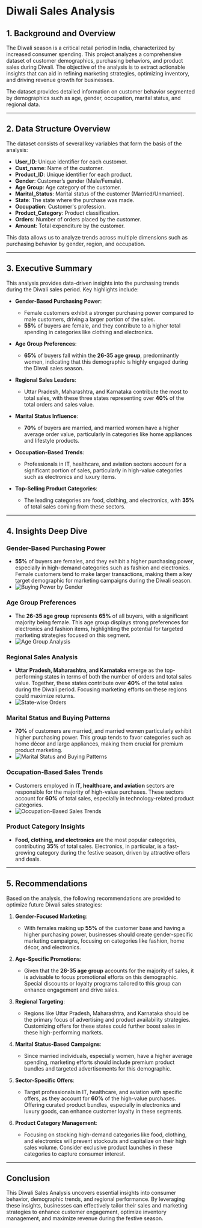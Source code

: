 # Diwali Sales Analysis

## 1. Background and Overview

The Diwali season is a critical retail period in India, characterized by increased consumer spending. This project analyzes a comprehensive dataset of customer demographics, purchasing behaviors, and product sales during Diwali. The objective of the analysis is to extract actionable insights that can aid in refining marketing strategies, optimizing inventory, and driving revenue growth for businesses.

The dataset provides detailed information on customer behavior segmented by demographics such as age, gender, occupation, marital status, and regional data.

---

## 2. Data Structure Overview

The dataset consists of several key variables that form the basis of the analysis:

- **User_ID**: Unique identifier for each customer.
- **Cust_name**: Name of the customer.
- **Product_ID**: Unique identifier for each product.
- **Gender**: Customer’s gender (Male/Female).
- **Age Group**: Age category of the customer.
- **Marital_Status**: Marital status of the customer (Married/Unmarried).
- **State**: The state where the purchase was made.
- **Occupation**: Customer's profession.
- **Product_Category**: Product classification.
- **Orders**: Number of orders placed by the customer.
- **Amount**: Total expenditure by the customer.

This data allows us to analyze trends across multiple dimensions such as purchasing behavior by gender, region, and occupation.

---

## 3. Executive Summary

This analysis provides data-driven insights into the purchasing trends during the Diwali sales period. Key highlights include:

- **Gender-Based Purchasing Power**: 
  - Female customers exhibit a stronger purchasing power compared to male customers, driving a larger portion of the sales.  
  - **55%** of buyers are female, and they contribute to a higher total spending in categories like clothing and electronics.
  
- **Age Group Preferences**:
  - **65%** of buyers fall within the **26-35 age group**, predominantly women, indicating that this demographic is highly engaged during the Diwali sales season.
  
- **Regional Sales Leaders**:
  - Uttar Pradesh, Maharashtra, and Karnataka contribute the most to total sales, with these three states representing over **40%** of the total orders and sales value.

- **Marital Status Influence**:
  - **70%** of buyers are married, and married women have a higher average order value, particularly in categories like home appliances and lifestyle products.

- **Occupation-Based Trends**:
  - Professionals in IT, healthcare, and aviation sectors account for a significant portion of sales, particularly in high-value categories such as electronics and luxury items.

- **Top-Selling Product Categories**:
  - The leading categories are food, clothing, and electronics, with **35%** of total sales coming from these sectors.

---

## 4. Insights Deep Dive

### Gender-Based Purchasing Power
- **55%** of buyers are females, and they exhibit a higher purchasing power, especially in high-demand categories such as fashion and electronics. Female customers tend to make larger transactions, making them a key target demographic for marketing campaigns during the Diwali season.
- ![Buying Power by Gender](images/Gender-Based_Purchasing_Power.png)

### Age Group Preferences
- The **26-35 age group** represents **65%** of all buyers, with a significant majority being female. This age group displays strong preferences for electronics and fashion items, highlighting the potential for targeted marketing strategies focused on this segment.
- ![Age Group Analysis](images/Age_Group_Preference.png)

### Regional Sales Analysis
- **Uttar Pradesh, Maharashtra, and Karnataka** emerge as the top-performing states in terms of both the number of orders and total sales value. Together, these states contribute over **40%** of the total sales during the Diwali period. Focusing marketing efforts on these regions could maximize returns.
- ![State-wise Orders](images/Regional_Sales_Leaders.png)

### Marital Status and Buying Patterns
- **70%** of customers are married, and married women particularly exhibit higher purchasing power. This group tends to favor categories such as home décor and large appliances, making them crucial for premium product marketing.
- ![Marital Status and Buying Patterns](images/Marital_Status_Influence.png)

### Occupation-Based Sales Trends
- Customers employed in **IT, healthcare, and aviation** sectors are responsible for the majority of high-value purchases. These sectors account for **60%** of total sales, especially in technology-related product categories.
- ![Occupation-Based Sales Trends](images/Occupation-Based_Sales_Trends.png)


### Product Category Insights
- **Food, clothing, and electronics** are the most popular categories, contributing **35%** of total sales. Electronics, in particular, is a fast-growing category during the festive season, driven by attractive offers and deals.

---

## 5. Recommendations

Based on the analysis, the following recommendations are provided to optimize future Diwali sales strategies:

1. **Gender-Focused Marketing**:
   - With females making up **55%** of the customer base and having a higher purchasing power, businesses should create gender-specific marketing campaigns, focusing on categories like fashion, home décor, and electronics.

2. **Age-Specific Promotions**:
   - Given that the **26-35 age group** accounts for the majority of sales, it is advisable to focus promotional efforts on this demographic. Special discounts or loyalty programs tailored to this group can enhance engagement and drive sales.

3. **Regional Targeting**:
   - Regions like Uttar Pradesh, Maharashtra, and Karnataka should be the primary focus of advertising and product availability strategies. Customizing offers for these states could further boost sales in these high-performing markets.

4. **Marital Status-Based Campaigns**:
   - Since married individuals, especially women, have a higher average spending, marketing efforts should include premium product bundles and targeted advertisements for this demographic.

5. **Sector-Specific Offers**:
   - Target professionals in IT, healthcare, and aviation with specific offers, as they account for **60%** of the high-value purchases. Offering curated product bundles, especially in electronics and luxury goods, can enhance customer loyalty in these segments.

6. **Product Category Management**:
   - Focusing on stocking high-demand categories like food, clothing, and electronics will prevent stockouts and capitalize on their high sales volume. Consider exclusive product launches in these categories to capture consumer interest.

---

## Conclusion

This Diwali Sales Analysis uncovers essential insights into consumer behavior, demographic trends, and regional performance. By leveraging these insights, businesses can effectively tailor their sales and marketing strategies to enhance customer engagement, optimize inventory management, and maximize revenue during the festive season.
